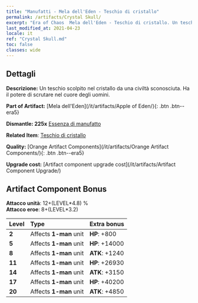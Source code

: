 ```yaml
---
title: "Manufatti - Mela dell'Eden - Teschio di cristallo"
permalink: /artifacts/Crystal Skull/
excerpt: "Era of Chaos  Mela dell'Eden - Teschio di cristallo. Un teschio scolpito nel cristallo da una civiltà sconosciuta. Ha il potere di scrutare nel cuore degli uomini."
last_modified_at: 2021-04-23
locale: it
ref: "Crystal Skull.md"
toc: false
classes: wide
---
```




## Dettagli

 **Descrizione:** Un teschio scolpito nel cristallo da una civiltà sconosciuta. Ha il potere di scrutare nel cuore degli uomini.

 **Part of Artifact:** [Mela dell'Eden](/it/artifacts/Apple of Eden/){: .btn .btn--era5}

 **Dismantle: 225x** [Essenza di manufatto](/ItemsIT/con_905/)

 **Related Item**: [Teschio di cristallo](/ItemsIT/art_182/)

 **Quality:** [Orange Artifact Components](/it/artifacts/Orange Artifact Components/){: .btn .btn--era5}

 **Upgrade cost:** [Artifact component upgrade cost](/it/artifacts/Artifact Component Upgrade/)

## Artifact Component Bonus

  **Attacco unità**: 12+(LEVEL\*4.8) %<br/>**Attacco eroe**: 8+(LEVEL\*3.2)

  |  Level  | Type |    Extra bonus  | 
  |:--------|:-----|:----------------| 
  | **2** | Affects **1-man** unit | **HP**: +800 | 
  | **5** | Affects **1-man** unit | **HP**: +14000 | 
  | **8** | Affects **1-man** unit | **ATK**: +1240 | 
  | **11** | Affects **1-man** unit | **HP**: +26930 | 
  | **14** | Affects **1-man** unit | **ATK**: +3150 | 
  | **17** | Affects **1-man** unit | **HP**: +40200 | 
  | **20** | Affects **1-man** unit | **ATK**: +4850 | 
